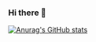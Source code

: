 ### Hi there 👋

[![Anurag's GitHub stats](https://github-readme-stats.vercel.app/api?username=lejamon&show_icons=true&theme=dark)](https://github.com/anuraghazra/github-readme-stats)
<!--
**LeJamon/lejamon** is a ✨ _special_ ✨ repository because its `README.md` (this file) appears on your GitHub profile.

Here are some ideas to get you started:

- 🔭 I’m currently working on ...
- 🌱 I’m currently learning ...
- 👯 I’m looking to collaborate on ...
- 🤔 I’m looking for help with ...
- 💬 Ask me about ...
- 📫 How to reach me: ...
- 😄 Pronouns: ...
- ⚡ Fun fact: ...
-->
